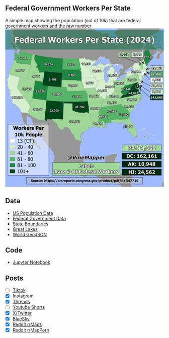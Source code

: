 ## Federal Government Workers Per State
A simple map showing the population (out of 10k) that are federal government workers and the raw number
![Map](US_Government_Employees_By_State.png)

## Data
* [US Population Data](https://worldpopulationreview.com/states)
* [Federal Government Data](https://crsreports.congress.gov/product/pdf/R/R47716)
* [State Boundaries](https://www.census.gov/geographies/mapping-files/time-series/geo/carto-boundary-file.html)
* [Great Lakes](https://usicecenter.gov/Products/GreatLakesData)
* [World GeoJSON](https://public.opendatasoft.com/explore/dataset/world-administrative-boundaries/export/?flg=en-us)


## Code
* [Jupyter Notebook](FormatData.ipynb)

## Posts
- [ ] [Tiktok]()
- [x] [Instagram](https://www.instagram.com/p/DENzMSSPdwi/)
- [x] [Threads](https://www.threads.net/@vinemapper/post/DENzNdoPiGa)
- [ ] [Youtube Shorts]()
- [x] [X/Twitter](https://x.com/VineMapper/status/1873826244858700136)
- [x] [BlueSky](https://bsky.app/profile/vinemapper.bsky.social/post/3leke4xz6vc2j)
- [x] [Reddit r/Maps](https://www.reddit.com/r/Maps/comments/1hpwci3/federal_workers_per_state_2024/)
- [x] [Reddit r/MapPorn](https://www.reddit.com/r/MapPorn/comments/1hpwc80/federal_workers_per_state_2024/)
